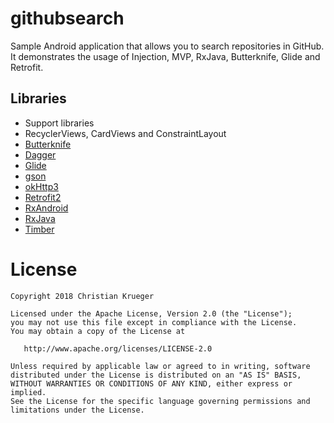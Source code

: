 # githubsearch
Sample Android application that allows you to search repositories in GitHub. It demonstrates the usage of 
Injection, MVP, RxJava, Butterknife, Glide and Retrofit.


## Libraries
- Support libraries
- RecyclerViews, CardViews and ConstraintLayout
- [Butterknife](https://github.com/JakeWharton/butterknife)
- [Dagger](https://github.com/google/dagger)
- [Glide](https://github.com/bumptech/glide)
- [gson](https://github.com/google/gson)
- [okHttp3](https://github.com/square/okhttp)
- [Retrofit2](http://square.github.io/retrofit)
- [RxAndroid](https://github.com/ReactiveX/RxAndroid) 
- [RxJava](https://github.com/ReactiveX/RxJava)
- [Timber](https://github.com/JakeWharton/timber)


# License

    Copyright 2018 Christian Krueger

    Licensed under the Apache License, Version 2.0 (the "License");
    you may not use this file except in compliance with the License.
    You may obtain a copy of the License at

       http://www.apache.org/licenses/LICENSE-2.0

    Unless required by applicable law or agreed to in writing, software
    distributed under the License is distributed on an "AS IS" BASIS,
    WITHOUT WARRANTIES OR CONDITIONS OF ANY KIND, either express or implied.
    See the License for the specific language governing permissions and
    limitations under the License.
